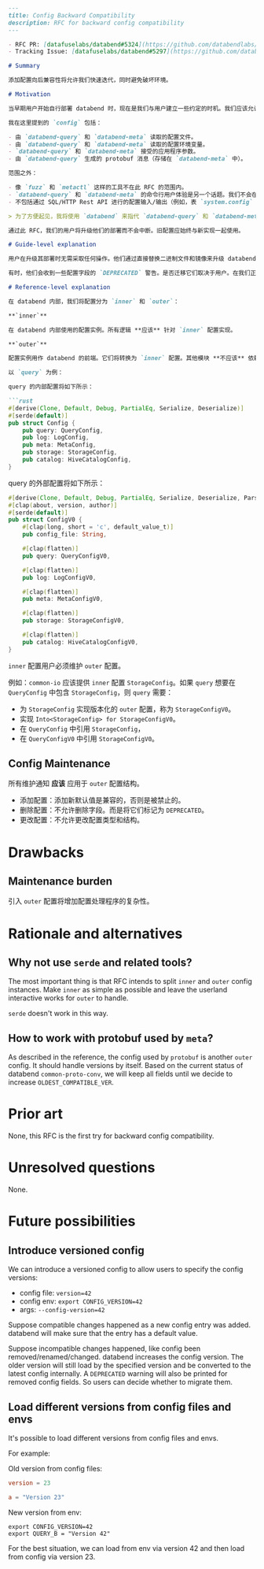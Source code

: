 ```markdown
---
title: Config Backward Compatibility
description: RFC for backward config compatibility
---

- RFC PR: [datafuselabs/databend#5324](https://github.com/databendlabs/databend/pull/5324)
- Tracking Issue: [datafuselabs/databend#5297](https://github.com/databendlabs/databend/issues/5297)

# Summary

添加配置向后兼容性将允许我们快速迭代，同时避免破坏环境。

# Motivation

当早期用户开始自行部署 databend 时，现在是我们与用户建立一些约定的时机。我们应该允许用户升级他们的部署，而不会破坏向后兼容性。在本 RFC 中，我们将重点关注 `config`。

我在这里提到的 `config` 包括：

- 由 `databend-query` 和 `databend-meta` 读取的配置文件。
- 由 `databend-query` 和 `databend-meta` 读取的配置环境变量。
- `databend-query` 和 `databend-meta` 接受的应用程序参数。
- 由 `databend-query` 生成的 protobuf 消息（存储在 `databend-meta` 中）。

范围之外：

- 像 `fuzz` 和 `metactl` 这样的工具不在此 RFC 的范围内。
- `databend-query` 和 `databend-meta` 的命令行用户体验是另一个话题。我们不会在此 RFC 中讨论它。
- 不包括通过 SQL/HTTP Rest API 进行的配置输入/输出（例如，表 `system.config` 的输出）

> 为了方便起见，我将使用 `databend` 来指代 `databend-query` 和 `databend-meta`。

通过此 RFC，我们的用户将升级他们的部署而不会中断。旧配置应始终与新实现一起使用。

# Guide-level explanation

用户在升级其部署时无需采取任何操作。他们通过直接替换二进制文件和镜像来升级 databend。

有时，他们会收到一些配置字段的 `DEPRECATED` 警告。是否迁移它们取决于用户。在我们正式引入版本化配置之前，不会删除任何配置。并且所有配置字段将像以前一样工作。

# Reference-level explanation

在 databend 内部，我们将配置分为 `inner` 和 `outer`：

**`inner`**

在 databend 内部使用的配置实例。所有逻辑 **应该** 针对 `inner` 配置实现。

**`outer`**

配置实例用作 databend 的前端。它们将转换为 `inner` 配置。其他模块 **不应该** 依赖于 `outer` 配置。

以 `query` 为例：

query 的内部配置将如下所示：

```rust
#[derive(Clone, Default, Debug, PartialEq, Serialize, Deserialize)]
#[serde(default)]
pub struct Config {
    pub query: QueryConfig,
    pub log: LogConfig,
    pub meta: MetaConfig,
    pub storage: StorageConfig,
    pub catalog: HiveCatalogConfig,
}
```

query 的外部配置将如下所示：

```rust
#[derive(Clone, Default, Debug, PartialEq, Serialize, Deserialize, Parser)]
#[clap(about, version, author)]
#[serde(default)]
pub struct ConfigV0 {
    #[clap(long, short = 'c', default_value_t)]
    pub config_file: String,

    #[clap(flatten)]
    pub query: QueryConfigV0,

    #[clap(flatten)]
    pub log: LogConfigV0,

    #[clap(flatten)]
    pub meta: MetaConfigV0,

    #[clap(flatten)]
    pub storage: StorageConfigV0,

    #[clap(flatten)]
    pub catalog: HiveCatalogConfigV0,
}
```

`inner` 配置用户必须维护 `outer` 配置。

例如：`common-io` 应该提供 `inner` 配置 `StorageConfig`。如果 `query` 想要在 `QueryConfig` 中包含 `StorageConfig`，则 `query` 需要：

- 为 `StorageConfig` 实现版本化的 `outer` 配置，称为 `StorageConfigV0`。
- 实现 `Into<StorageConfig> for StorageConfigV0`。
- 在 `QueryConfig` 中引用 `StorageConfig`，
- 在 `QueryConfigV0` 中引用 `StorageConfigV0`。

## Config Maintenance

所有维护通知 **应该** 应用于 `outer` 配置结构。

- 添加配置：添加新默认值是兼容的，否则是被禁止的。
- 删除配置：不允许删除字段。而是将它们标记为 `DEPRECATED`。
- 更改配置：不允许更改配置类型和结构。

# Drawbacks

## Maintenance burden

引入 `outer` 配置将增加配置处理程序的复杂性。

# Rationale and alternatives

## Why not use `serde` and related tools?

The most important thing is that RFC intends to split `inner` and `outer` config instances. Make `inner` as simple as possible and leave the userland interactive works for `outer` to handle.

`serde` doesn't work in this way.

## How to work with protobuf used by `meta`?

As described in the reference, the config used by `protobuf` is another `outer` config. It should handle versions by itself. Based on the current status of databend `common-proto-conv`, we will keep all fields until we decide to increase `OLDEST_COMPATIBLE_VER`.

# Prior art

None, this RFC is the first try for backward config compatibility.

# Unresolved questions

None.

# Future possibilities

## Introduce versioned config

We can introduce a versioned config to allow users to specify the config versions:

- config file: `version=42`
- config env: `export CONFIG_VERSION=42`
- args: `--config-version=42`

Suppose compatible changes happened as a new config entry was added. databend will make sure that the entry has a default value.

Suppose incompatible changes happened, like config been removed/renamed/changed. databend increases the config version. The older version will still load by the specified version and be converted to the latest config internally. A `DEPRECATED` warning will also be printed for removed config fields. So users can decide whether to migrate them.

## Load different versions from config files and envs

It's possible to load different versions from config files and envs.

For example:

Old version from config files:

```toml
version = 23

a = "Version 23"
```

New version from env:

```shell
export CONFIG_VERSION=42
export QUERY_B = "Version 42"
```

For the best situation, we can load from env via version 42 and then load from config via version 23.
```